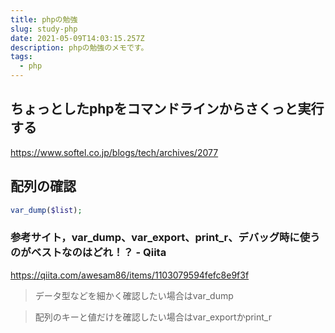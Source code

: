 ```yaml
---
title: phpの勉強
slug: study-php
date: 2021-05-09T14:03:15.257Z
description: phpの勉強のメモです。
tags:
  - php
---
```

## ちょっとしたphpをコマンドラインからさくっと実行する

<https://www.softel.co.jp/blogs/tech/archives/2077>

## 配列の確認

```php
var_dump($list);
```

### 参考サイト，var_dump、var_export、print_r、デバッグ時に使うのがベストなのはどれ！？ - Qiita
<https://qiita.com/awesam86/items/1103079594fefc8e9f3f>

>データ型などを細かく確認したい場合はvar_dump

>配列のキーと値だけを確認したい場合はvar_exportかprint_r